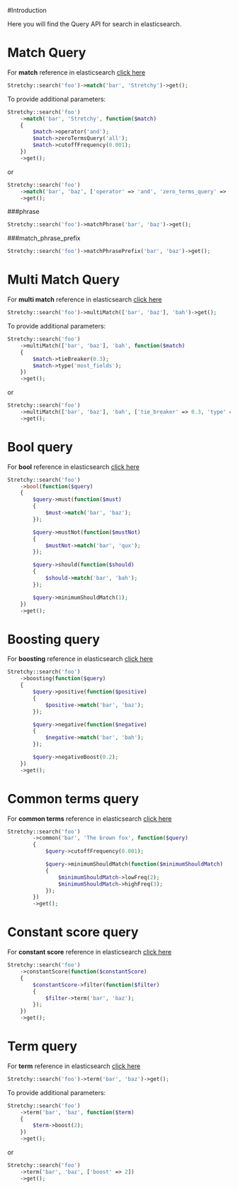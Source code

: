 #Introduction

Here you will find the Query API for search in elasticsearch.

# Match Query

For **match** reference in elasticsearch [click here](http://www.elasticsearch.org/guide/en/elasticsearch/reference/current/query-dsl-match-query.html)

```php
Stretchy::search('foo')->match('bar', 'Stretchy')->get();
```

To provide additional parameters:

```php
Stretchy::search('foo')
	->match('bar', 'Stretchy', function($match)
	{
		$match->operator('and');
		$match->zeroTermsQuery('all');
		$match->cutoffFrequency(0.001);
	})
	->get();
```

or

```php
Stretchy::search('foo')
	->match('bar', 'baz', ['operator' => 'and', 'zero_terms_query' => 'all'])
	->get();
```

###phrase

```php
Stretchy::search('foo')->matchPhrase('bar', 'baz')->get();
```
###match_phrase_prefix

```php
Stretchy::search('foo')->matchPhrasePrefix('bar', 'baz')->get();
```

# Multi Match Query

For **multi match** reference in elasticsearch [click here](http://www.elasticsearch.org/guide/en/elasticsearch/reference/current/query-dsl-multi-match-query.html)

```php
Stretchy::search('foo')->multiMatch(['bar', 'baz'], 'bah')->get();
```

To provide additional parameters:

```php
Stretchy::search('foo')
	->multiMatch(['bar', 'baz'], 'bah', function($match)
	{
		$match->tieBreaker(0.3);
		$match->type('most_fields');
	})
	->get();
```

or

```php
Stretchy::search('foo')
	->multiMatch(['bar', 'baz'], 'bah', ['tie_breaker' => 0.3, 'type' => 'most_fields'])
	->get();
```


# Bool query

For **bool** reference in elasticsearch [click here](http://www.elasticsearch.org/guide/en/elasticsearch/reference/current/query-dsl-bool-query.html)

```php
Stretchy::search('foo')
	->bool(function($query)
	{
		$query->must(function($must)
		{
			$must->match('bar', 'baz');
		});

		$query->mustNot(function($mustNot)
		{
			$mustNot->match('bar', 'qux');
		});

		$query->should(function($should)
		{
			$should->match('bar', 'bah');
		});

		$query->minimumShouldMatch(1);
	})
	->get();
```

# Boosting query

For **boosting** reference in elasticsearch [click here](http://www.elasticsearch.org/guide/en/elasticsearch/reference/current/query-dsl-boosting-query.html)

```php
Stretchy::search('foo')
	->boosting(function($query)
	{
		$query->positive(function($positive)
		{
			$positive->match('bar', 'baz');
		});

		$query->negative(function($negative)
		{
			$negative->match('bar', 'bah');
		});

		$query->negativeBoost(0.2);
	})
	->get();
```

# Common terms query

For **common terms** reference in elasticsearch [click here](http://www.elasticsearch.org/guide/en/elasticsearch/reference/current/query-dsl-common-terms-query.html)

```php
Stretchy::search('foo')
		->common('bar', 'The brown fox', function($query)
		{
			$query->cutoffFrequency(0.001);

			$query->minimumShouldMatch(function($minimumShouldMatch)
			{
				$minimumShouldMatch->lowFreq(2);
				$minimumShouldMatch->highFreq(3);
			});
		})
		->get();
```

# Constant score query

For **constant score** reference in elasticsearch [click here](http://www.elasticsearch.org/guide/en/elasticsearch/reference/current/query-dsl-constant-score-query.html#query-dsl-constant-score-query)

```php
Stretchy::search('foo')
	->constantScore(function($constantScore)
	{
		$constantScore->filter(function($filter)
		{
			$filter->term('bar', 'baz');
		});
	})
	->get();
```

# Term query

For **term** reference in elasticsearch [click here](http://www.elasticsearch.org/guide/en/elasticsearch/reference/current/query-dsl-term-query.html)

```php
Stretchy::search('foo')->term('bar', 'baz')->get();
```

To provide additional parameters:

```php
Stretchy::search('foo')
	->term('bar', 'baz', function($term)
	{
		$term->boost(2);
	})
	->get();
```

or

```php
Stretchy::search('foo')
	->term('bar', 'baz', ['boost' => 2])
	->get();
```
